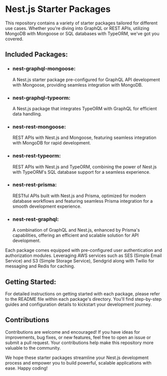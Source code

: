 # Nest.js Starter Packages

This repository contains a variety of starter packages tailored for different use cases. Whether you're diving into GraphQL or REST APIs, utilizing MongoDB with Mongoose or SQL databases with TypeORM, we've got you covered.

## Included Packages:

- ### nest-graphql-mongoose:

  A Nest.js starter package pre-configured for GraphQL API development with Mongoose, providing seamless integration with MongoDB.

- ### nest-graphql-typeorm:

  A Nest.js package that integrates TypeORM with GraphQL for efficient data handling.

- ### nest-rest-mongoose:

  REST APIs with Nest.js and Mongoose, featuring seamless integration with MongoDB for rapid development.

- ### nest-rest-typeorm:
  REST APIs with Nest.js and TypeORM, combining the power of Nest.js with TypeORM's SQL database support for a seamless experience.

- ### nest-rest-prisma:
  RESTful APIs built with Nest.js and Prisma, optimized for modern database workflows and featuring seamless Prisma integration for a smooth development experience.

- ### nest-rest-graphql:
  A combination of GraphQL and Nest.js, enhanced by Prisma's capabilities, offering an efficient and scalable solution for API development.

Each package comes equipped with pre-configured user authentication and authorization modules. Leveraging AWS services such as SES (Simple Email Service) and S3 (Simple Storage Service), Sendgrid along with Twilio for messaging and Redis for caching.

## Getting Started:

For detailed instructions on getting started with each package, please refer to the README file within each package's directory. You'll find step-by-step guides and configuration details to kickstart your development journey.

## Contributions

Contributions are welcome and encouraged! If you have ideas for improvements, bug fixes, or new features, feel free to open an issue or submit a pull request. Your contributions help make this repository more valuable to the community.

We hope these starter packages streamline your Nest.js development process and empower you to build powerful, scalable applications with ease. Happy coding!
